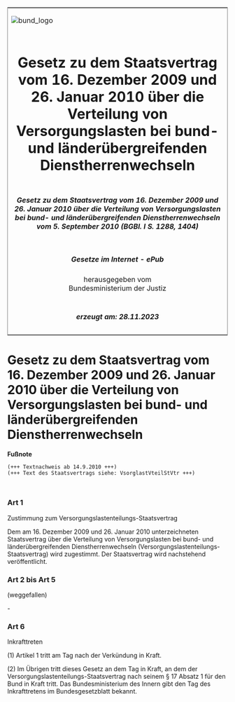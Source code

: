 <span id="DECKBLATT.html"></span>

<table border="0" frame="border" width="100%">

<tr valign="top">

<td align="left">

![bund\_logo](BfJ_2021_Web_de_de.gif)

</td>

<td align="right">

 

</td>

</tr>

<tr align="center" valign="middle">

<td colspan="2">

# Gesetz zu dem Staatsvertrag vom 16. Dezember 2009 und 26. Januar 2010 über die Verteilung von Versorgungslasten bei bund- und länderübergreifenden Dienstherrenwechseln

</td>

</tr>

<tr align="center" valign="middle">

<td colspan="2">

##### Gesetz zu dem Staatsvertrag vom 16. Dezember 2009 und 26. Januar 2010 über die Verteilung von Versorgungslasten bei bund- und länderübergreifenden Dienstherrenwechseln vom 5. September 2010 (BGBl. I S. 1288, 1404)

</td>

</tr>

<tr align="center" valign="middle">

<td colspan="2">

  
  

##### Gesetze im Internet - ePub  
  
herausgegeben vom  
Bundesministerium der Justiz

</td>

</tr>

<tr align="center" valign="bottom">

<td colspan="2">

  
  

##### erzeugt am: 28.11.2023

</td>

</tr>

</table>

<span id="BJNR128800010.html"></span>

# Gesetz zu dem Staatsvertrag vom 16. Dezember 2009 und 26. Januar 2010 über die Verteilung von Versorgungslasten bei bund- und länderübergreifenden Dienstherrenwechseln

<div>

  
**Fußnote**

<div class="jnhtml">

<div>

<div class="jurAbsatz">

  

``` 
(+++ Textnachweis ab 14.9.2010 +++)
(+++ Text des Staatsvertrags siehe: VsorglastVteilStVtr +++)

 
```

</div>

</div>

</div>

</div>

<span id="BJNR128800010BJNE000100000.html"></span>

### Art 1  
Zustimmung zum Versorgungslastenteilungs-Staatsvertrag

<div>

<div class="jnhtml">

<div>

<div class="jurAbsatz">

Dem am 16. Dezember 2009 und 26. Januar 2010 unterzeichneten
Staatsvertrag über die Verteilung von Versorgungslasten bei bund- und
länderübergreifenden Dienstherrenwechseln
(Versorgungslastenteilungs-Staatsvertrag) wird zugestimmt. Der
Staatsvertrag wird nachstehend veröffentlicht.

</div>

</div>

</div>

</div>

<span id="BJNR128800010BJNE000200000.html"></span>

### Art 2 bis Art 5  
(weggefallen)

<div>

<div class="jnhtml">

<div>

<div class="jurAbsatz">

\-

</div>

</div>

</div>

</div>

<span id="BJNR128800010BJNE000300000.html"></span>

### Art 6  
Inkrafttreten

<div>

<div class="jnhtml">

<div>

<div class="jurAbsatz">

(1) Artikel 1 tritt am Tag nach der Verkündung in Kraft.

</div>

<div class="jurAbsatz">

(2) Im Übrigen tritt dieses Gesetz an dem Tag in Kraft, an dem der
Versorgungslastenteilungs-Staatsvertrag nach seinem § 17 Absatz 1 für
den Bund in Kraft tritt. Das Bundesministerium des Innern gibt den Tag
des Inkrafttretens im Bundesgesetzblatt bekannt.

</div>

</div>

</div>

</div>
